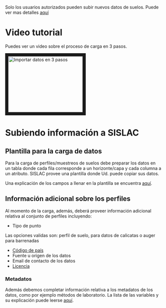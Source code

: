 Solo los usuarios autorizados pueden subir nuevos datos de suelos. Puede ver mas detalles [aquí](/user-auth-es.md)

# Video tutorial

Puedes ver un video sobre el proceso de carga en 3 pasos.

<a href="http://www.youtube.com/watch?feature=player_embedded&v=3Wf29RiKp70
" target="_blank"><img src="intro.svg" 
alt="Importar datos en 3 pasos" width="240" height="180" border="10" /></a>

# Subiendo información a SISLAC

## Plantilla para la carga de datos

Para la carga de perfiles/muestreos de suelos debe preparar los datos en un tabla donde cada fila corresponde a un horizonte/capa y cada columna a un atributo. SISLAC provee una plantilla donde Ud. puede copiar sus datos. 

Una explicación de los campos a llenar en la plantilla se encuentra [aquí](/template-es.md).

## Información adicional sobre los perfiles

Al momento de la carga, además, deberá proveer información adicional relativa al conjunto de perfiles incluyendo:

* Tipo de punto

Las opciones validas son: perfil de suelo, para datos de calicatas o auger para barrenadas 

* [Código de país](/country-code-en.md)
* Fuente u origen de los datos
* Email de contacto de los datos
* [Licencia](/licenses-es.md)

### Metadatos

Además debemos completar información relativa a los metadatos de los datos, como por ejemplo métodos de laboratorio. La lista de las variables y su explicación puede leerse [aquí](/metadata-es.md).








